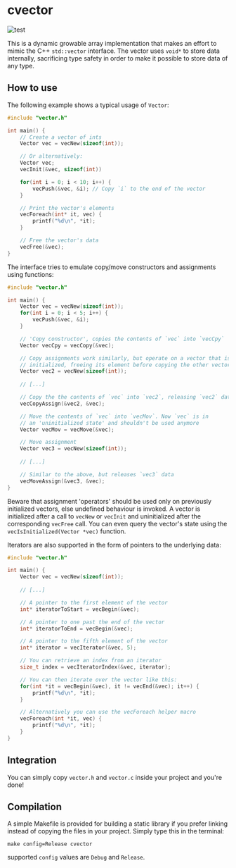 # cvector
![test](https://github.com/bamless/cvector/workflows/test/badge.svg)

This is a dynamic growable array implementation that makes an effort to mimic the C++ `std::vector` 
interface. The vector uses `void*` to store data internally, sacrificing type safety in order to
make it possible to store data of any type.

## How to use

The following example shows a typical usage of `Vector`:

```c
#include "vector.h"

int main() {
    // Create a vector of ints
    Vector vec = vecNew(sizeof(int));

    // Or alternatively:
    Vector vec;
    vecInit(&vec, sizeof(int))

    for(int i = 0; i < 10; i++) {
        vecPush(&vec, &i); // Copy `i` to the end of the vector
    }

    // Print the vector's elements
    vecForeach(int* it, vec) {
        printf("%d\n", *it);
    }

    // Free the vector's data
    vecFree(&vec);
}
```

The interface tries to emulate copy/move constructors and assignments using functions:

```c
#include "vector.h"

int main() {
    Vector vec = vecNew(sizeof(int));
    for(int i = 0; i < 5; i++) {
        vecPush(&vec, &i);
    }

    // 'Copy constructor', copies the contents of `vec` into `vecCpy`
    Vector vecCpy = vecCopy(&vec);

    // Copy assignments work similarly, but operate on a vector that is already 
    // initialized, freeing its element before copying the other vector's data
    Vector vec2 = vecNew(sizeof(int));
   
    // [...]

    // Copy the the contents of `vec` into `vec2`, releasing `vec2` data
    vecCopyAssign(&vec2, &vec);

    // Move the contents of `vec` into `vecMov`. Now `vec` is in
    // an 'uninitialized state' and shouldn't be used anymore
    Vector vecMov = vecMove(&vec);

    // Move assignment
    Vector vec3 = vecNew(sizeof(int));
    
    // [...]

    // Similar to the above, but releases `vec3` data
    vecMoveAssign(&vec3, &vec);
}
```

Beware that assignment 'operators' should be used only on previously initialized vectors, else 
undefined behaviour is invoked. A vector is initialized after a call to `vecNew` or `vecInit` and
uninitialized after the corresponding `vecFree` call. You can even query the vector's state
using the `vecIsInitialized(Vector *vec)` function.

Iterators are also supported in the form of pointers to the underlying data:
```c
#include "vector.h"

int main() {
    Vector vec = vecNew(sizeof(int));
    
    // [...]

    // A pointer to the first element of the vector
    int* iteratorToStart = vecBegin(&vec);

    // A pointer to one past the end of the vector
    int* iteratorToEnd = vecBegin(&vec);

    // A pointer to the fifth element of the vector
    int* iterator = vecIterator(&vec, 5);

    // You can retrieve an index from an iterator
    size_t index = vecIteratorIndex(&vec, iterator);

    // You can then iterate over the vector like this:
    for(int *it = vecBegin(&vec), it != vecEnd(&vec); it++) {
        printf("%d\n", *it);
    }

    // Alternatively you can use the vecForeach helper macro
    vecForeach(int *it, vec) {
        printf("%d\n", *it);
    }
}
```

## Integration

You can simply copy `vector.h` and `vector.c` inside your project and you're done!

## Compilation

A simple Makefile is provided for building a static library if you prefer linking instead of copying 
the files in your project. Simply type this in the terminal:

`make config=Release cvector`

supported `config` values are `Debug` and `Release`.
